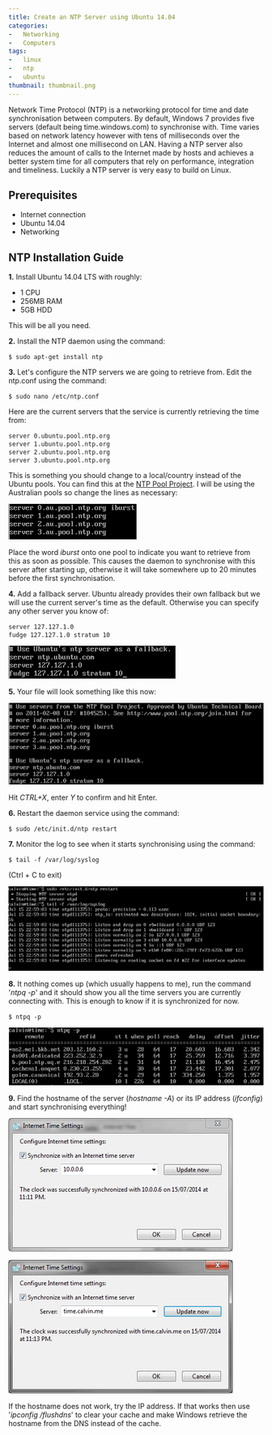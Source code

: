 ```yaml
---
title: Create an NTP Server using Ubuntu 14.04
categories:
-   Networking
-   Computers
tags:
-   linux
-   ntp
-   ubuntu
thumbnail: thumbnail.png
---
```


Network Time Protocol (NTP) is a networking protocol for time and date synchronisation between computers. By default, Windows 7 provides five servers (default being time.windows.com) to synchronise with. Time varies based on network latency however with tens of milliseconds over the Internet and almost one millisecond on LAN. Having a NTP server also reduces the amount of calls to the Internet made by hosts and achieves a better system time for all computers that rely on performance, integration and timeliness. Luckily a NTP server is very easy to build on Linux.

<!-- more -->

## Prerequisites

*   Internet connection
*   Ubuntu 14.04
*   Networking

## NTP Installation Guide

**1.** Install Ubuntu 14.04 LTS with roughly:

*   1 CPU
*   256MB RAM
*   5GB HDD

This will be all you need.

**2.** Install the NTP daemon using the command:

```shell-session
$ sudo apt-get install ntp
```

**3.** Let's configure the NTP servers we are going to retrieve from. Edit the ntp.conf using the command:

```shell-session
$ sudo nano /etc/ntp.conf
```

Here are the current servers that the service is currently retrieving the time from:

```
server 0.ubuntu.pool.ntp.org
server 1.ubuntu.pool.ntp.org
server 2.ubuntu.pool.ntp.org
server 3.ubuntu.pool.ntp.org
```

This is something you should change to a local/country instead of the Ubuntu pools. You can find this at the [NTP Pool Project](http://www.pool.ntp.org). I will be using the Australian pools so change the lines as necessary:

![updated servers](24.png)

Place the word _iburst_ onto one pool to indicate you want to retrieve from this as soon as possible. This causes the daemon to synchronise with this server after starting up, otherwise it will take somewhere up to 20 minutes before the first synchronisation.

**4.** Add a fallback server. Ubuntu already provides their own fallback but we will use the current server's time as the default. Otherwise you can specify any other server you know of:

```
server 127.127.1.0
fudge 127.127.1.0 stratum 10
```

![fallback server](35.png)

**5.** Your file will look something like this now:

![config](43.png)

Hit _CTRL+X_, enter _Y_ to confirm and hit Enter.

**6.** Restart the daemon service using the command:

```shell-session
$ sudo /etc/init.d/ntp restart
```

**7.** Monitor the log to see when it starts synchronising using the command:

```shell-session
$ tail -f /var/log/syslog
```

(Ctrl + C to exit)

![restart server](53.png)

**8.** It nothing comes up (which usually happens to me), run the command '_ntpq -p_' and it should show you all the time servers you are currently connecting with. This is enough to know if it is synchronized for now.

```shell-session
$ ntpq -p
```

![polling server](63.png)

**9.** Find the hostname of the server (_hostname -A_) or its IP address (_ifconfig_) and start synchronising everything!

![sync with ntp server](71.png)

![sync using FQDN](91.png)

If the hostname does not work, try the IP address. If that works then use '_ipconfig /flushdns_' to clear your cache and make Windows retrieve the hostname from the DNS instead of the cache.
